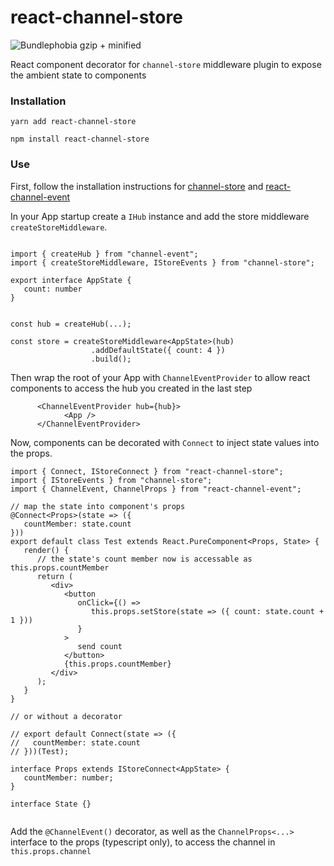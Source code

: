 # react-channel-store

![Bundlephobia gzip + minified](https://badgen.net/bundlephobia/minzip/react-channel-store)

React component decorator for `channel-store` middleware plugin to expose the ambient state to components

### Installation

`yarn add react-channel-store`

`npm install react-channel-store`


### Use

First, follow the installation instructions for [channel-store](https://github.com/zpxp/channel-store) and [react-channel-event](https://github.com/zpxp/react-channel-event)

In your App startup create a `IHub` instance and add the store middleware `createStoreMiddleware`.

``` tsx

import { createHub } from "channel-event";
import { createStoreMiddleware, IStoreEvents } from "channel-store";

export interface AppState {
   count: number
}


const hub = createHub(...);

const store = createStoreMiddleware<AppState>(hub)
                  .addDefaultState({ count: 4 })
                  .build();

```

Then wrap the root of your App with `ChannelEventProvider` to allow react components to access the hub you created in the last step

``` tsx
      <ChannelEventProvider hub={hub}>
            <App />
      </ChannelEventProvider>
```

Now, components can be decorated with `Connect` to inject state values into the props.

``` tsx
import { Connect, IStoreConnect } from "react-channel-store";
import { IStoreEvents } from "channel-store";
import { ChannelEvent, ChannelProps } from "react-channel-event";

// map the state into component's props
@Connect<Props>(state => ({
   countMember: state.count
}))
export default class Test extends React.PureComponent<Props, State> {
   render() {
      // the state's count member now is accessable as this.props.countMember
      return (
         <div>
            <button
               onClick={() =>
                  this.props.setStore(state => ({ count: state.count + 1 }))
               }
            >
               send count
            </button>
            {this.props.countMember}
         </div>
      );
   }
}

// or without a decorator

// export default Connect(state => ({
//   countMember: state.count
// }))(Test);

interface Props extends IStoreConnect<AppState> {
   countMember: number;
}

interface State {}


```


Add the `@ChannelEvent()` decorator, as well as the `ChannelProps<...>` interface to the props (typescript only), to access the channel in `this.props.channel`